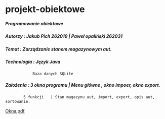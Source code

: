 # projekt-obiektowe

#####	Programowanie obiektowe

#####	Autorzy :	Jakub Pich 262019 | Paweł opaliński 262031

#####	Temat : 	Zarządzanie stanem magazynowym aut.

#####	Technologia : 	Język Java
		     	Baza danych SQLite

#####	Założenia :  	3 okna programu | Menu główne , okno impoer, okno export.
			5 funkcji	| Stan magazynu aut, import, export, opis aut, sortowanie.
[Okna.pdf](https://github.com/pawel-opalinski/projekt-obiektowe/files/10957296/Okna.pdf)
